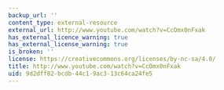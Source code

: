```yaml
---
backup_url: ''
content_type: external-resource
external_url: http://www.youtube.com/watch?v=CcOmx0nFxak
has_external_licence_warning: true
has_external_license_warning: true
is_broken: ''
license: https://creativecommons.org/licenses/by-nc-sa/4.0/
title: http://www.youtube.com/watch?v=CcOmx0nFxak
uid: 9d2dff82-bcdb-44c1-9ac3-13c64ca24fe5
---
```

